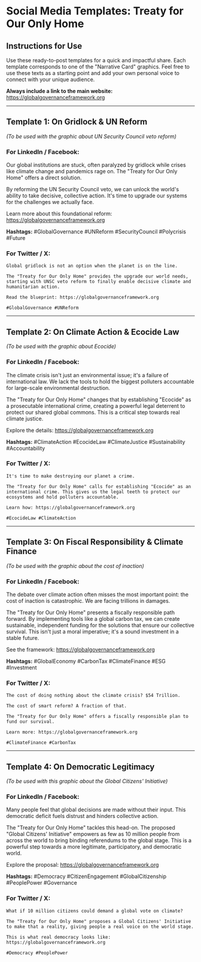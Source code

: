 # Social Media Templates: Treaty for Our Only Home

## Instructions for Use

Use these ready-to-post templates for a quick and impactful share. Each template corresponds to one of the "Narrative Card" graphics. Feel free to use these texts as a starting point and add your own personal voice to connect with your unique audience.

**Always include a link to the main website:** https://globalgovernanceframework.org

---

## Template 1: On Gridlock & UN Reform
*(To be used with the graphic about UN Security Council veto reform)*

### For LinkedIn / Facebook:

Our global institutions are stuck, often paralyzed by gridlock while crises like climate change and pandemics rage on. The "Treaty for Our Only Home" offers a direct solution.

By reforming the UN Security Council veto, we can unlock the world's ability to take decisive, collective action. It's time to upgrade our systems for the challenges we actually face.

Learn more about this foundational reform: https://globalgovernanceframework.org

**Hashtags:** #GlobalGovernance #UNReform #SecurityCouncil #Polycrisis #Future

### For Twitter / X:

```
Global gridlock is not an option when the planet is on the line.

The "Treaty for Our Only Home" provides the upgrade our world needs, starting with UNSC veto reform to finally enable decisive climate and humanitarian action.

Read the blueprint: https://globalgovernanceframework.org

#GlobalGovernance #UNReform
```

---

## Template 2: On Climate Action & Ecocide Law
*(To be used with the graphic about Ecocide)*

### For LinkedIn / Facebook:

The climate crisis isn't just an environmental issue; it's a failure of international law. We lack the tools to hold the biggest polluters accountable for large-scale environmental destruction.

The "Treaty for Our Only Home" changes that by establishing "Ecocide" as a prosecutable international crime, creating a powerful legal deterrent to protect our shared global commons. This is a critical step towards real climate justice.

Explore the details: https://globalgovernanceframework.org

**Hashtags:** #ClimateAction #EcocideLaw #ClimateJustice #Sustainability #Accountability

### For Twitter / X:

```
It's time to make destroying our planet a crime.

The "Treaty for Our Only Home" calls for establishing "Ecocide" as an international crime. This gives us the legal teeth to protect our ecosystems and hold polluters accountable.

Learn how: https://globalgovernanceframework.org

#EcocideLaw #ClimateAction
```

---

## Template 3: On Fiscal Responsibility & Climate Finance
*(To be used with the graphic about the cost of inaction)*

### For LinkedIn / Facebook:

The debate over climate action often misses the most important point: the cost of inaction is catastrophic. We are facing trillions in damages.

The "Treaty for Our Only Home" presents a fiscally responsible path forward. By implementing tools like a global carbon tax, we can create sustainable, independent funding for the solutions that ensure our collective survival. This isn't just a moral imperative; it's a sound investment in a stable future.

See the framework: https://globalgovernanceframework.org

**Hashtags:** #GlobalEconomy #CarbonTax #ClimateFinance #ESG #Investment

### For Twitter / X:

```
The cost of doing nothing about the climate crisis? $54 Trillion.

The cost of smart reform? A fraction of that.

The "Treaty for Our Only Home" offers a fiscally responsible plan to fund our survival.

Learn more: https://globalgovernanceframework.org

#ClimateFinance #CarbonTax
```

---

## Template 4: On Democratic Legitimacy
*(To be used with this graphic about the Global Citizens' Initiative)*

### For LinkedIn / Facebook:

Many people feel that global decisions are made without their input. This democratic deficit fuels distrust and hinders collective action.

The "Treaty for Our Only Home" tackles this head-on. The proposed "Global Citizens' Initiative" empowers as few as 10 million people from across the world to bring binding referendums to the global stage. This is a powerful step towards a more legitimate, participatory, and democratic world.

Explore the proposal: https://globalgovernanceframework.org

**Hashtags:** #Democracy #CitizenEngagement #GlobalCitizenship #PeoplePower #Governance

### For Twitter / X:

```
What if 10 million citizens could demand a global vote on climate?

The "Treaty for Our Only Home" proposes a Global Citizens' Initiative to make that a reality, giving people a real voice on the world stage.

This is what real democracy looks like: https://globalgovernanceframework.org

#Democracy #PeoplePower
```
